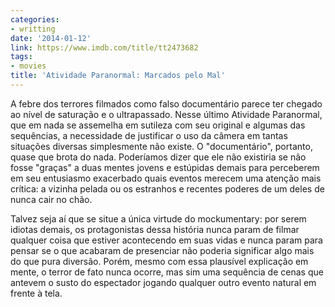 ```yaml
---
categories:
- writting
date: '2014-01-12'
link: https://www.imdb.com/title/tt2473682
tags:
- movies
title: 'Atividade Paranormal: Marcados pelo Mal'
---
```


A febre dos terrores filmados como falso documentário parece ter chegado ao nível de saturação e o ultrapassado. Nesse último Atividade Paranormal, que em nada se assemelha em sutileza com seu original e algumas das sequências, a necessidade de justificar o uso da câmera em tantas situações diversas simplesmente não existe. O "documentário", portanto, quase que brota do nada. Poderíamos dizer que ele não existiria se não fosse "graças" a duas mentes jovens e estúpidas demais para perceberem em seu entusiasmo exacerbado quais eventos merecem uma atenção mais crítica: a vizinha pelada ou os estranhos e recentes poderes de um deles de nunca cair no chão.

Talvez seja aí que se situe a única virtude do mockumentary: por serem idiotas demais, os protagonistas dessa história nunca param de filmar qualquer coisa que estiver acontecendo em suas vidas e nunca param para pensar se o que acabaram de presenciar não poderia significar algo mais do que pura diversão. Porém, mesmo com essa plausível explicação em mente, o terror de fato nunca ocorre, mas sim uma sequência de cenas que antevem o susto do espectador jogando qualquer outro evento natural em frente à tela.

